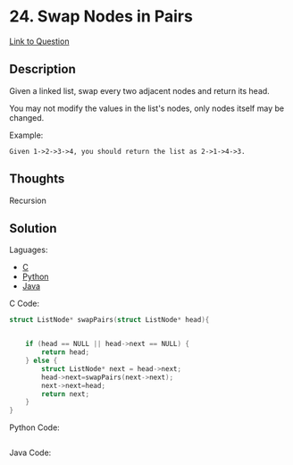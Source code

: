 # 24. Swap Nodes in Pairs

[Link to Question]()

## Description

Given a linked list, swap every two adjacent nodes and return its head.

You may not modify the values in the list's nodes, only nodes itself may be changed.

Example:

```
Given 1->2->3->4, you should return the list as 2->1->4->3.
```

## Thoughts

Recursion

## Solution

Laguages:

- [C](#C)
- [Python](#python)
- [Java](#java)

<div id="C"></div>C Code:

```C
struct ListNode* swapPairs(struct ListNode* head){


    if (head == NULL || head->next == NULL) {
        return head;
    } else {
        struct ListNode* next = head->next;
        head->next=swapPairs(next->next);
        next->next=head;
        return next;
    }
}
```

<div id="python"></div>Python Code:

```python

```

<div id="java"></div>Java Code:

```java

```
